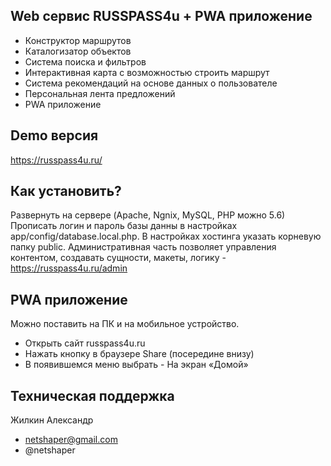## Web сервис RUSSPASS4u + PWA приложение

- Конструктор маршрутов
- Каталогизатор объектов
- Система поиска и фильтров
- Интерактивная карта с возможностью строить маршрут
- Система рекомендаций на основе данных о пользователе
- Персональная лента предложений
- PWA приложение

## Demo версия

https://russpass4u.ru/

## Как установить?

Развернуть на сервере (Apache, Ngnix, MySQL, PHP можно 5.6) Прописать логин и пароль базы данны в настройках app/config/database.local.php. В настройках хостинга указать корневую папку public. Административная часть позволяет управления контентом, создавать сущности, макеты, логику - https://russpass4u.ru/admin

## PWA приложение

Можно поставить на ПК и на мобильное устройство.
- Открыть сайт russpass4u.ru
- Нажать кнопку в браузере Share (посередине внизу)
- В появившемся меню выбрать - На экран «Домой»

## Техническая поддержка 

Жилкин Александр 
- netshaper@gmail.com
- @netshaper

